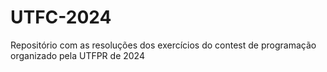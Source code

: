 # UTFC-2024
Repositório com as resoluções dos exercícios do contest de programação organizado pela UTFPR de 2024
